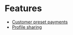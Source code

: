 <!-- START_METADATA
---
title: Features
pagination_prev: Null
pagination_next: Null
sidebar_label: Features
sidebar_position: 40
---
END_METADATA -->

# Features

* [Customer preset payments](customer-present-payments.md)
* [Profile sharing](profile-sharing.md)